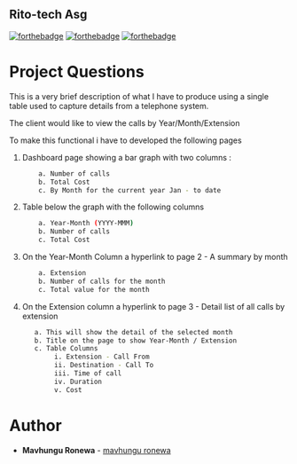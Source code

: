 ## Rito-tech Asg

[![forthebadge](https://forthebadge.com/images/badges/uses-css.svg)](http://forthebadge.com)
[![forthebadge](https://forthebadge.com/images/badges/validated-html5.svg)](http://forthebadge.com)
[![forthebadge](http://forthebadge.com/images/badges/built-with-love.svg)](http://forthebadge.com)


# Project Questions

This is a very brief description of what I have to produce using a single table used to capture details from a telephone system.

The client would like to view the calls by Year/Month/Extension

To make this functional i have to developed the following pages

1. Dashboard page showing a bar graph with two columns :
    ```sh
        a. Number of calls
        b. Total Cost
        c. By Month for the current year Jan - to date
    ```
2. Table below the graph with the following columns
    ```sh
        a. Year-Month (YYYY-MMM)
        b. Number of calls
        c. Total Cost
    ```

3. On the Year-Month Column a hyperlink to page 2 - A summary by month
    ```sh
        a. Extension
        b. Number of calls for the month
        c. Total value for the month
    ```
	
4. On the Extension column a hyperlink to page 3 - Detail list of all calls by extension
	```sh
       a. This will show the detail of the selected month
       b. Title on the page to show Year-Month / Extension
       c. Table Columns
            i. Extension - Call From
            ii. Destination - Call To
            iii. Time of call
            iv. Duration
            v. Cost 

    ```
# Author
- **Mavhungu Ronewa** - [mavhungu ronewa](https://ronewam.netlify.app)

